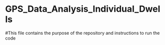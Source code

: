 # GPS_Data_Analysis_Individual_Dwells
#This file contains the purpose of the repository and instructions to run the code
